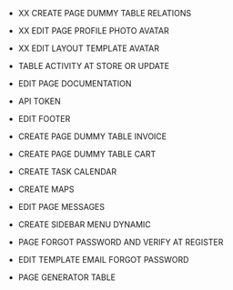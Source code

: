 - XX CREATE PAGE DUMMY TABLE RELATIONS
- XX EDIT PAGE PROFILE PHOTO AVATAR
- XX EDIT LAYOUT TEMPLATE AVATAR

- TABLE ACTIVITY AT STORE OR UPDATE
- EDIT PAGE DOCUMENTATION
- API TOKEN
- EDIT FOOTER
- CREATE PAGE DUMMY TABLE INVOICE
- CREATE PAGE DUMMY TABLE CART

- CREATE TASK CALENDAR
- CREATE MAPS
- EDIT PAGE MESSAGES
- CREATE SIDEBAR MENU DYNAMIC
- PAGE FORGOT PASSWORD AND VERIFY AT REGISTER
- EDIT TEMPLATE EMAIL FORGOT PASSWORD

- PAGE GENERATOR TABLE
